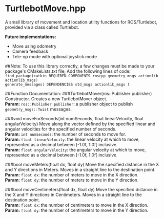 # TurtlebotMove.hpp
A small library of movement and location utility functions for ROS/Turtlebot, provided via a class called Turtlebot.

**Future implementations:**
* Move using odometry
* Camera feedback
* Tele-op mode with optional joystick mode

##Note:
To use this library correctly, a few changes must be made to your package's CMakeLists.txt file;
Add the following lines of code: <br/>
     `find_package(catkin REQUIRED COMPONENTS roscpp geometry_msgs actionlib actionlib_msgs)` <br/>
     `generate_messages( DEPENDENCIES std_msgs actionlib_msgs )`



##Function Documentation:
###TurtlebotMover(ros::Publisher publisher)
Constructor. Creates a new TurtlebotMover object.<br/>
**Param:** `ros::Publisher publisher`: a publisher object to publish `geometry_msgs::Twist` messages.

###void moveForSeconds(int numSeconds, float linearVelocity, float angularVelocity)
Move along the vector defined by the specified linear and angular velocities for the specified number of seconds.<br/>
**Param:** `int numSeconds`: the number of seconds to move for.<br/>
**Param:** `float linearVelocity`: the linear velocity at which to move, represented as a decimal between [-1.0f, 1.0f] inclusive.<br/>
**Param:** `float angularVelocity`: the angular velocity at which to move, represented as a decimal between [-1.0f, 1.0f] inclusive.<br/>

###bool moveMeters(float dx, float dy)
Move the specified distance in the X and Y directions in Meters. Moves in a straight line to the destination point.<br/>
**Param:** `float dx`: the number of meters to move in the X direction.<br/>
**Param:** `float dy`: the number of meters to move in the Y direction.<br/>

###bool moveCentimeters(float dx, float dy)
Move the specified distance in the X and Y directions in Centimeters. Moves in a straight line to the destination point.<br/>
**Param:** `float dx`: the number of centimeters to move in the X direction.<br/>
**Param:** `float dy`: the number of centimeters to move in the Y direction.<br/>
